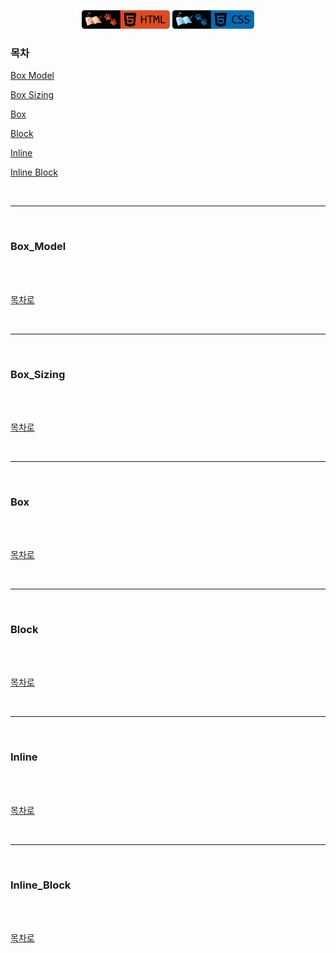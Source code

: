 <p align="center">
    <a href="https://github.com/seol-yu/TIL/tree/master/HTML_CSS/HTML_CSS/CSS">
    <img src="https://github.com/seol-yu/TIL/blob/master/images/html-badge-logo.png?raw=true" height=30 /></a>
    <a href="https://github.com/seol-yu/TIL/tree/master/HTML_CSS/HTML_CSS/CSS">
    <img src="https://github.com/seol-yu/TIL/blob/master/images/css-badge-logo.png?raw=true" height=30 /></a>
</p>


### 목차
[Box Model](#Box_Model)

[Box Sizing](#Box_Sizing)

[Box](#Box)

[Block](#Block)

[Inline](#Inline)

[Inline Block](#Inline_Block)

<br />

---

<br />

### Box_Model

<br />


<br />

[목차로](#목차)

<br />

---

<br />

### Box_Sizing

<br />


<br />

[목차로](#목차)

<br />

---

<br />

### Box

<br />


<br />

[목차로](#목차)

<br />

---

<br />

### Block

<br />


<br />

[목차로](#목차)

<br />

---

<br />

### Inline

<br />


<br />

[목차로](#목차)

<br />

---

<br />

### Inline_Block

<br />


<br />

[목차로](#목차)

<br />